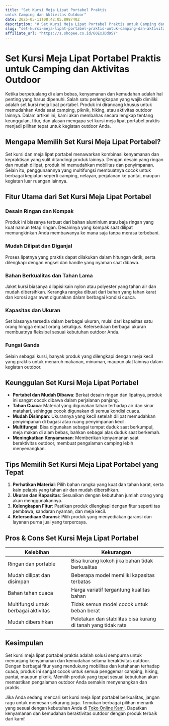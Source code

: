 ```yaml
---
title: "Set Kursi Meja Lipat Portabel Praktis
untuk Camping dan Aktivitas Outdoor"
date: 2025-05-11T08:42:05.898740Z
description: "# Set Kursi Meja Lipat Portabel Praktis untuk Camping dan Aktivitas Outdoor..."
slug: "set-kursi-meja-lipat-portabel-praktis-untuk-camping-dan-aktivitas-outdoor"
affiliate_url: "https://s.shopee.co.id/60ExJDd9SY"
---
```

# Set Kursi Meja Lipat Portabel Praktis untuk Camping dan Aktivitas Outdoor

Ketika berpetualang di alam bebas, kenyamanan dan kemudahan adalah hal penting yang harus dipenuhi. Salah satu perlengkapan yang wajib dimiliki adalah set kursi meja lipat portabel. Produk ini dirancang khusus untuk memudahkan Anda saat camping, piknik, hiking, atau aktivitas outdoor lainnya. Dalam artikel ini, kami akan membahas secara lengkap tentang keunggulan, fitur, dan alasan mengapa set kursi meja lipat portabel praktis menjadi pilihan tepat untuk kegiatan outdoor Anda.

## Mengapa Memilih Set Kursi Meja Lipat Portabel?

Set kursi dan meja lipat portabel menawarkan kombinasi kenyamanan dan kepraktisan yang sulit ditandingi produk lainnya. Dengan desain yang ringan dan mudah dilipat, produk ini memudahkan mobilitas dan penyimpanan. Selain itu, penggunaannya yang multifungsi membuatnya cocok untuk berbagai kegiatan seperti camping, nelayan, perjalanan ke pantai, maupun kegiatan luar ruangan lainnya. 

## Fitur Utama dari Set Kursi Meja Lipat Portabel

### Desain Ringan dan Kompak
Produk ini biasanya terbuat dari bahan aluminium atau baja ringan yang kuat namun tetap ringan. Desainnya yang kompak saat dilipat memungkinkan Anda membawanya ke mana saja tanpa merasa terbebani.

### Mudah Dilipat dan Diganjal
Proses lipatnya yang praktis dapat dilakukan dalam hitungan detik, serta dilengkapi dengan engsel dan handle yang nyaman saat dibawa.

### Bahan Berkualitas dan Tahan Lama
Jaket kursi biasanya dilapisi kain nylon atau polyester yang tahan air dan mudah dibersihkan. Kerangka rangka dibuat dari bahan yang tahan karat dan korosi agar awet digunakan dalam berbagai kondisi cuaca.

### Kapasitas dan Ukuran
Set biasanya tersedia dalam berbagai ukuran, mulai dari kapasitas satu orang hingga empat orang sekaligus. Ketersediaan berbagai ukuran membuatnya fleksibel sesuai kebutuhan outdoor Anda.

### Fungsi Ganda
Selain sebagai kursi, banyak produk yang dilengkapi dengan meja kecil yang praktis untuk menaruh makanan, minuman, maupun alat lainnya dalam kegiatan outdoor.

## Keunggulan Set Kursi Meja Lipat Portabel

- **Portabel dan Mudah Dibawa**: Berkat desain ringan dan lipatnya, produk ini sangat cocok dibawa dalam perjalanan panjang.
- **Tahan Cuaca**: Material yang digunakan tahan terhadap air dan sinar matahari, sehingga cocok digunakan di semua kondisi cuaca.
- **Mudah Disimpan**: Ukurannya yang kecil setelah dilipat memudahkan penyimpanan di bagasi atau ruang penyimpanan kecil.
- **Multifungsi**: Bisa digunakan sebagai tempat duduk saat berkumpul, meja makan di alam bebas, bahkan sebagai alas duduk saat berkemah.
- **Meningkatkan Kenyamanan**: Memberikan kenyamanan saat beraktivitas outdoor, membuat pengalaman camping lebih menyenangkan.

## Tips Memilih Set Kursi Meja Lipat Portabel yang Tepat

1. **Perhatikan Material**: Pilih bahan rangka yang kuat dan tahan karat, serta kain pelapis yang tahan air dan mudah dibersihkan.
2. **Ukuran dan Kapasitas**: Sesuaikan dengan kebutuhan jumlah orang yang akan menggunakannya.
3. **Kelengkapan Fitur**: Pastikan produk dilengkapi dengan fitur seperti tas pembawa, sandaran nyaman, dan meja kecil.
4. **Ketersediaan Garansi**: Pilih produk yang menyediakan garansi dan layanan purna jual yang terpercaya.

## Pros & Cons Set Kursi Meja Lipat Portabel

| Kelebihan | Kekurangan |
| --- | --- |
| Ringan dan portable | Bisa kurang kokoh jika bahan tidak berkualitas |
| Mudah dilipat dan disimpan | Beberapa model memiliki kapasitas terbatas |
| Bahan tahan cuaca | Harga variatif tergantung kualitas bahan |
| Multifungsi untuk berbagai aktivitas | Tidak semua model cocok untuk beban berat |
| Mudah dibersihkan | Peletakan dan stabilitas bisa kurang di tanah yang tidak rata |

## Kesimpulan

Set kursi meja lipat portabel praktis adalah solusi sempurna untuk menunjang kenyamanan dan kemudahan selama beraktivitas outdoor. Dengan berbagai fitur yang mendukung mobilitas dan ketahanan terhadap cuaca, produk ini sangat cocok untuk semua penggemar camping, hiking, pantai, maupun piknik. Memilih produk yang tepat sesuai kebutuhan akan memastikan pengalaman outdoor Anda semakin menyenangkan dan praktis.

Jika Anda sedang mencari set kursi meja lipat portabel berkualitas, jangan ragu untuk memesan sekarang juga. Temukan berbagai pilihan menarik yang sesuai dengan kebutuhan Anda di [Toko Online Kami](https://s.shopee.co.id/60ExJDd9SY). Dapatkan kenyamanan dan kemudahan beraktivitas outdoor dengan produk terbaik dari kami!